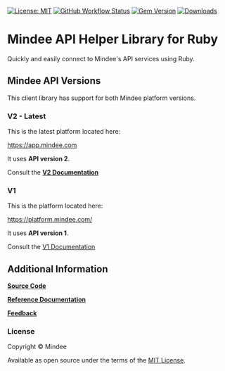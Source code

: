 [![License: MIT](https://img.shields.io/github/license/mindee/mindee-api-ruby)](https://opensource.org/licenses/MIT) [![GitHub Workflow Status](https://img.shields.io/github/actions/workflow/status/mindee/mindee-api-ruby/test.yml)](https://github.com/mindee/mindee-api-ruby) [![Gem Version](https://img.shields.io/gem/v/mindee)](https://rubygems.org/gems/mindee) [![Downloads](https://img.shields.io/gem/dt/mindee.svg)](https://rubygems.org/gems/mindee)

# Mindee API Helper Library for Ruby

Quickly and easily connect to Mindee's API services using Ruby.

## Mindee API Versions
This client library has support for both Mindee platform versions.

### V2 - Latest
This is the latest platform located here:

https://app.mindee.com

It uses **API version 2**.

Consult the
**[V2 Documentation](https://docs.mindee.com/integrations/client-libraries-sdk)**


### V1
This is the platform located here:

https://platform.mindee.com/

It uses **API version 1**.

Consult the
[V1 Documentation](https://docs.mindee.com/v1/libraries/ruby-sdk)

## Additional Information

**[Source Code](https://github.com/mindee/mindee-api-ruby)**

**[Reference Documentation](https://mindee.github.io/mindee-api-ruby/)**

**[Feedback](https://feedback.mindee.com/)**

### License
Copyright © Mindee

Available as open source under the terms of the [MIT License](https://opensource.org/licenses/MIT).